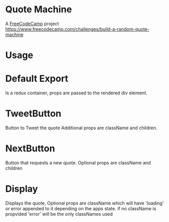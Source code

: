 # Quote Machine
A [FreeCodeCamp](https://www.freecodecamp.com) project <https://www.freecodecamp.com/challenges/build-a-random-quote-machine>

# Usage

# Default Export
Is a redux container, props are passed to the rendered div element.
# TweetButton
Button to Tweet the quote
Additional props are className and children.
# NextButton
Button that requests a new quote.
Optional props are className and children
# Display
Displays the quote,
Optional props are className which will have 'loading' or error appended to it depending on the apps state. if no className is propvided 'error' will be the only classNames used
